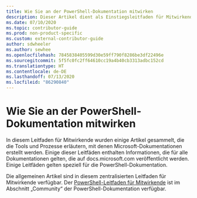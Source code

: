 ```yaml
---
title: Wie Sie an der PowerShell-Dokumentation mitwirken
description: Dieser Artikel dient als Einstiegsleitfaden für Mitwirkende an der PowerShell-Dokumentation.
ms.date: 07/10/2020
ms.topic: contributor-guide
ms.prod: non-product-specific
ms.custom: external-contributor-guide
author: sdwheeler
ms.author: sewhee
ms.openlocfilehash: 7845838405599d30e59ff790f8286be3df22496e
ms.sourcegitcommit: 5f5fc0fc2ff64610cc19a4b40cb3313adbc152cd
ms.translationtype: HT
ms.contentlocale: de-DE
ms.lasthandoff: 07/13/2020
ms.locfileid: "86290840"
---
```

# <a name="how-to-contribute-to-powershell-documentation"></a>Wie Sie an der PowerShell-Dokumentation mitwirken

In diesem Leitfaden für Mitwirkende wurden einige Artikel gesammelt, die die Tools und Prozesse erläutern, mit denen Microsoft-Dokumentationen erstellt werden. Einige dieser Leitfäden enthalten Informationen, die für alle Dokumentationen gelten, die auf docs.microsoft.com veröffentlicht werden. Einige Leitfäden gelten speziell für die PowerShell-Dokumentation.

Die allgemeinen Artikel sind in diesem zentralisierten Leitfaden für Mitwirkende verfügbar. Der [PowerShell-Leitfaden für Mitwirkende](/powershell/scripting/community/contributing/overview) ist im Abschnitt „Community“ der PowerShell-Dokumentation verfügbar.
